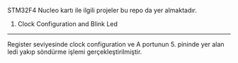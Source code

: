 STM32F4 Nucleo kartı ile ilgili projeler bu repo da yer almaktadır.

1) Clock Configuration and Blink Led
------------------------------------
Register seviyesinde clock configuration ve A portunun 5. pininde yer alan ledi yakıp söndürme işlemi gerçekleştirilmiştir.


